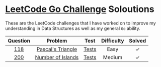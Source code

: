 # [LeetCode Go Challenge](https://leetcode.com/problemset/all/) Soloutions

These are the LeetCode challenges that I have worked on to improve my understanding in Data Structures as well as my general `Go` ability.

| Question | Problem                                               | Test             | Difficulty | Solved  |
|:--------:|:-----------------------------------------------------:|:----------------:|:----------:|:-------:|
| [118]    | [Pascal's Triangle][118.1]                            | [Tests][118.2]   | Easy       |    ✓    |  
| [200]    | [Number of Islands][200.1]                            | [Tests][200.2]   | Medium     |    ✓    |  



[118]:      https://leetcode.com/problems/pascals-triangle/
[118.1]:    Questions/0118-Passcals_triangle.go
[118.2]:    Questions/0118-Passcals_triangle_test.go
[200]:      https://leetcode.com/problems/number-of-islands/
[200.1]:    Questions/0200-Number_of_islands.go
[200.2]:    Questions/0200-Number_of_islands_test.go
